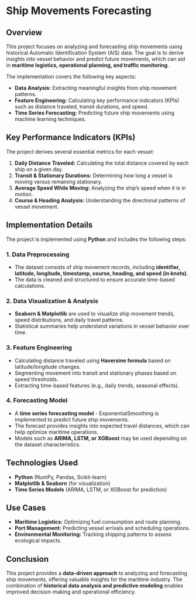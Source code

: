 # Ship Movements Forecasting

## Overview
This project focuses on analyzing and forecasting ship movements using historical Automatic Identification System (AIS) data. The goal is to derive insights into vessel behavior and predict future movements, which can aid in **maritime logistics, operational planning, and traffic monitoring**.

The implementation covers the following key aspects:

- **Data Analysis:** Extracting meaningful insights from ship movement patterns.
- **Feature Engineering:** Calculating key performance indicators (KPIs) such as distance traveled, transit durations, and speed.
- **Time Series Forecasting:** Predicting future ship movements using machine learning techniques.

## Key Performance Indicators (KPIs)
The project derives several essential metrics for each vessel:

1. **Daily Distance Traveled:** Calculating the total distance covered by each ship on a given day.
2. **Transit & Stationary Durations:** Determining how long a vessel is moving versus remaining stationary.
3. **Average Speed While Moving:** Analyzing the ship’s speed when it is in motion.
4. **Course & Heading Analysis:** Understanding the directional patterns of vessel movement.

## Implementation Details
The project is implemented using **Python** and includes the following steps:

### 1. Data Preprocessing
- The dataset consists of ship movement records, including **identifier, latitude, longitude, timestamp, course, heading, and speed (in knots)**.
- The data is cleaned and structured to ensure accurate time-based calculations.

### 2. Data Visualization & Analysis
- **Seaborn & Matplotlib** are used to visualize ship movement trends, speed distributions, and daily travel patterns.
- Statistical summaries help understand variations in vessel behavior over time.

### 3. Feature Engineering
- Calculating distance traveled using **Haversine formula** based on latitude/longitude changes.
- Segmenting movement into transit and stationary phases based on speed thresholds.
- Extracting time-based features (e.g., daily trends, seasonal effects).

### 4. Forecasting Model
- A **time series forecasting model** - ExponentialSmoothing is implemented to predict future ship movements.
- The forecast provides insights into expected travel distances, which can help optimize maritime operations.
- Models such as **ARIMA, LSTM, or XGBoost** may be used depending on the dataset characteristics.

## Technologies Used
- **Python** (NumPy, Pandas, Scikit-learn)
- **Matplotlib & Seaborn** (for visualization)
- **Time Series Models** (ARIMA, LSTM, or XGBoost for prediction)

## Use Cases
- **Maritime Logistics:** Optimizing fuel consumption and route planning.
- **Port Management:** Predicting vessel arrivals and scheduling operations.
- **Environmental Monitoring:** Tracking shipping patterns to assess ecological impacts.

## Conclusion
This project provides a **data-driven approach** to analyzing and forecasting ship movements, offering valuable insights for the maritime industry. The combination of **historical data analysis and predictive modeling** enables improved decision-making and operational efficiency.

